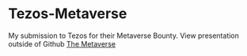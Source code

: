 # Tezos-Metaverse
My submission to Tezos for their Metaverse Bounty.
View presentation outside of Github [The Metaverse](https://www.canva.com/design/DAEyAYLP-Ww/hHxTYQ-5dn-vtdtPI9TcSQ/view?utm_content=DAEyAYLP-Ww&utm_campaign=designshare&utm_medium=link&utm_source=sharebutton)
